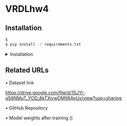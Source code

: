 # VRDLhw4

## Installation

```bash
$ 
$ pip install -r requirements.txt
```



<details>
<summary>Installation</summary>

```bash
$ cd /home/yuhsi44165/NYCU/G2/VRDL/HW4/
$ git clone
```
  
</details>



## Related URLs

• Dataset link

https://drive.google.com/file/d/1SJYi-q56NMuT_YOD_8kTXivwDM96AvUx/view?usp=sharing

• GitHub Repository



• Model weights after training ()



